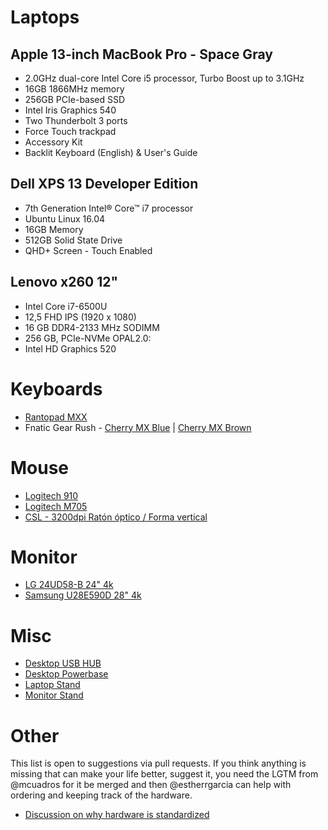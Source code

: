# Laptops

## Apple 13-inch MacBook Pro - Space Gray 
- 2.0GHz dual-core Intel Core i5 processor, Turbo Boost up to 3.1GHz
- 16GB 1866MHz memory
- 256GB PCIe-based SSD
- Intel Iris Graphics 540
- Two Thunderbolt 3 ports
- Force Touch trackpad
- Accessory Kit
- Backlit Keyboard (English) & User's Guide

## Dell XPS 13 Developer Edition
- 7th Generation Intel® Core™ i7 processor
- Ubuntu Linux 16.04
- 16GB Memory
- 512GB Solid State Drive
- QHD+ Screen - Touch Enabled

## Lenovo x260 12"
- Intel Core i7-6500U
- 12,5 FHD IPS (1920 x 1080) 
- 16 GB DDR4-2133 MHz SODIMM
- 256 GB, PCIe-NVMe OPAL2.0: 
- Intel HD Graphics 520


# Keyboards 
- [Rantopad MXX](https://www.amazon.es/Rantopad-MXX-Mechanical-Gaming-Keyboard/dp/B01JIPTFL2/ref=sr_1_cc_1?s=aps&ie=UTF8&qid=1483029977&sr=1-1-catcorr&keywords=rantopad&th=1)
- Fnatic Gear Rush - [Cherry MX Blue](https://www.amazon.es/Fnatic-Gear-Mechanical-Keyboard-Switches/dp/B01CM043TO/ref=sr_1_5?s=electronics&ie=UTF8&qid=1488285204&sr=1-5) | [Cherry MX Brown](https://www.amazon.es/Fnatic-Gear-Mechanical-Keyboard-Switches/dp/B01EI1ZXPI/ref=sr_1_6?s=electronics&ie=UTF8&qid=1488285204&sr=1-6)

# Mouse
- [Logitech 910](https://www.amazon.es/gp/product/B00DY50D00/ref=oh_aui_search_detailpage?ie=UTF8&psc=1)
- [Logitech M705](https://www.amazon.es/Logitech-M705-Rat%C3%B3n-l%C3%A1ser-inal%C3%A1mbrico/dp/B003STDR1E/ref=sr_1_4?ie=UTF8&qid=1486984610&sr=8-4&keywords=raton+logitech)
- [CSL - 3200dpi Ratón óptico / Forma vertical](https://www.amazon.es/gp/product/B01H6QEMFY)

# Monitor
- [LG 24UD58-B 24" 4k](https://www.amazon.es/LG-24UD58-B-Monitor-pulgadas-resoluci%C3%B3n/dp/B01M64QNU2/ref=sr_1_1?s=computers&ie=UTF8&qid=1488365331&sr=1-1&keywords=monitor+3840)
- [Samsung U28E590D 28" 4k](https://www.amazon.es/Samsung-U28E590D-Monitor-Pixeles-Ultra/dp/B00WUACE4S/ref=sr_1_1?ie=UTF8&qid=1487786963&sr=8-1&keywords=monitor+4k)

# Misc
- [Desktop USB HUB](https://www.amazon.es/Puertos-Aluminio-Velocidad-Ordenador-Port%C3%A1til/dp/B00KNL6IP2/ref=sr_1_2?s=electronics&ie=UTF8&qid=1486986302&sr=1-2-spons&keywords=hub+usb&psc=1)
- [Desktop Powerbase](https://www.amazon.es/Allocacoc-PowerCube-ReWirable-P%C3%BArpura-m%C3%BAltiple/dp/B010XEHG8Q/ref=sr_1_1?s=electronics&ie=UTF8&qid=1493896780&sr=1-1&keywords=PowerCube+usb+viaje)
- [Laptop Stand](https://www.amazon.es/gp/product/B01CCMCGWI/ref=oh_aui_detailpage_o06_s00?ie=UTF8&psc=1)
- [Monitor Stand](https://www.amazon.es/gp/product/B00HAMQY2E/ref=oh_aui_detailpage_o02_s00?ie=UTF8&psc=1)

# Other

This list is open to suggestions via pull requests. If you think anything is missing that can make your life better, suggest it, you need the LGTM from @mcuadros for it be merged and then @estherrgarcia can help with ordering and keeping track of the hardware. 

- [Discussion on why hardware is standardized](https://github.com/src-d/guide/issues/25)

